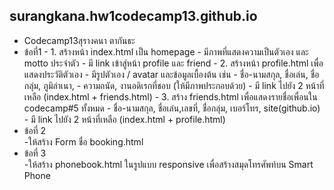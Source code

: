## surangkana.hw1codecamp13.github.io

- Codecamp13สุรางคนา ตากันธะ
- ข้อที่1
            - 1. สร้างหน้า index.html เป็น homepage 
                        - มีภาพที่แสดงความเป็นตัวเอง และ motto ประจําตัว
                        - มี link เข้าสู่หน้า profile และ friend 
            - 2. สร้างหน้า profile.html เพื่อแสดงประวัติตัวเอง 
                        - มีรูปตัวเอง / avatar และข้อมูลเบื้องต้น เช่น
                        - ชื่อ-นามสกุล, ชื่อเล่น, ชื่อกลุ่ม, ภูมิลําเนา, 
                        - ความถนัด, งานอดิเรกที่ชอบ (ให้มีภาพประกอบด้วย)
                        - มี link ไปยัง 2 หน้าที่เหลือ (index.html + friends.html)
            - 3. สร้าง friends.html เพื่อแสดงรายชื่อเพื่อนใน codecamp#5 ทั้งหมด
                         - ชื่อ-นามสกุล, ชื่อเล่น,เลขที่, ชื่อกลุ่ม, เบอร์โทร, site(github.io) 
                         - มี link ไปยัง 2 หน้าที่เหลือ (index.html + profile.html)
- ข้อที่ 2     
            -ให้สร้าง Form ชื่อ  booking.html
- ข้อที่ 3     
            -ให้สร้าง phonebook.html  ในรูปแบบ responsive เพื่อสร้างสมุดโทรศัพท์บน Smart Phone
